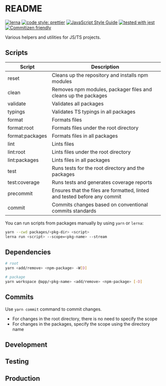 # README

[![lerna](https://img.shields.io/badge/maintained%20with-lerna-cc00ff.svg)](https://lerna.js.org/)
[![code style: prettier](https://img.shields.io/badge/code_style-prettier-ff69b4.svg?style=flat-square)](https://github.com/prettier/prettier)
[![JavaScript Style Guide](https://img.shields.io/badge/code_style-standard-brightgreen.svg)](https://standardjs.com)
[![tested with jest](https://img.shields.io/badge/tested_with-jest-99424f.svg)](https://github.com/facebook/jest)
[![Commitizen friendly](https://img.shields.io/badge/commitizen-friendly-brightgreen.svg)](http://commitizen.github.io/cz-cli/)

Various helpers and utilities for JS/TS projects.

## Scripts

| Script          | Description                                                               |
| --------------- | ------------------------------------------------------------------------- |
| reset           | Cleans up the repository and installs npm modules                         |
| clean           | Removes npm modules, packager files and cleans up the packages            |
| validate        | Validates all packages                                                    |
| typings         | Validates TS typings in all packages                                      |
| format          | Formats files                                                             |
| format:root     | Formats files under the root directory                                    |
| format:packages | Formats files in all packages                                             |
| lint            | Lints files                                                               |
| lint:root       | Lints files under the root directory                                      |
| lint:packages   | Lints files in all packages                                               |
| test            | Runs tests for the root directory and the packages                        |
| test:coverage   | Runs tests and generates coverage reports                                 |
| precommit       | Ensures that the files are formatted, linted and tested before any commit |
| commit          | Commits changes based on conventional commits standards                   |

You can run scripts from packages manually by using `yarn` or `lerna`:

```sh
yarn --cwd packages/<pkg-dir> <script>
lerna run <script> --scope=<pkg-name> --stream
```

## Dependencies

```sh
# root
yarn <add/remove> <npm-package> -W[D]

# package
yarn workspace @app/<pkg-name> <add/remove> <npm-package> [-D]
```

## Commits

Use `yarn commit` command to commit changes.

- For changes in the root directory, there is no need to specify the scope
- For changes in the packages, specify the scope using the directory name

## Development

## Testing

## Production
